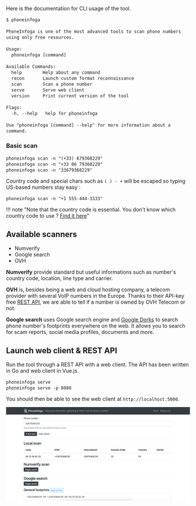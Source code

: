 Here is the documentation for CLI usage of the tool.

```shell
$ phoneinfoga

PhoneInfoga is one of the most advanced tools to scan phone numbers using only free resources.

Usage:
  phoneinfoga [command]

Available Commands:
  help        Help about any command
  recon       Launch custom format reconnaissance
  scan        Scan a phone number
  serve       Serve web client
  version     Print current version of the tool

Flags:
  -h, --help   help for phoneinfoga

Use "phoneinfoga [command] --help" for more information about a command.
```

### Basic scan

```
phoneinfoga scan -n "(+33) 679368229"
phoneinfoga scan -n "+33 06 79368229"
phoneinfoga scan -n "33679368229"
```

Country code and special chars such as `( ) - +` will be escaped so typing US-based numbers stay easy : 

```
phoneinfoga scan -n "+1 555-444-3333"
```

!!! note "Note that the country code is essential. You don't know which country code to use ? [Find it here](https://www.countrycode.org/)"

<!--
#### Input & output file

Check several numbers at once and send results to a file.

```
phoneinfoga scan -i numbers.txt -o results.txt
```

Input file must contain one phone number per line. Invalid numbers will be skipped.

#### Footprinting

```
phoneinfoga scan -n +42837544833 -s footprints
```

#### Custom format reconnaissance

You don't know where to search and what custom format to use ? Let the tool try several custom formats based on the country code for you.

```
phoneinfoga recon -n +42837544833 
```
-->

## Available scanners

- Numverify
- Google search
- OVH

**Numverify** provide standard but useful informations such as number's country code, location, line type and carrier.

**OVH** is, besides being a web and cloud hosting company, a telecom provider with several VoIP numbers in the Europe. Thanks to their API-key free [REST API](https://api.ovh.com/), we are able to tell if a number is owned by OVH Telecom or not.

**Google search** uses Google search engine and [Google Dorks](https://en.wikipedia.org/wiki/Google_hacking) to search phone number's footprints everywhere on the web. It allows you to search for scam reports, social media profiles, documents and more.

## Launch web client & REST API

Run the tool through a REST API with a web client. The API has been written in Go and web client in Vue.js.

```
phoneinfoga serve
phoneinfoga serve -p 8080
```

You should then be able to see the web client at `http://localhost:5000`.

![](./images/screenshot.png)
